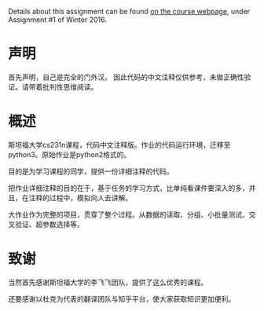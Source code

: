 Details about this assignment can be found [on the course webpage](http://cs231n.github.io/), under Assignment #1 of Winter 2016.

# 声明
首先声明，自己是完全的门外汉。 因此代码的中文注释仅供参考，未做正确性验证。请带着批判性思维阅读。

# 概述
斯坦福大学cs231n课程，代码中文注释版。作业的代码运行环境，迁移至python3。原始作业是python2格式的。

目的是为学习课程的同学，提供一份详细注释的代码。

把作业详细注释的目的在于，基于任务的学习方式，比单纯看课件要深入的多，并且，在注释的过程中，模拟向人去讲解。

大作业作为完整的项目，贯穿了整个过程。从数据的读取、分组、小批量测试、交叉验证、超参数选择等。

# 致谢
当然首先感谢斯坦福大学的李飞飞团队，提供了这么优秀的课程。

还要感谢以杜克为代表的翻译团队与知乎平台，使大家获取知识更加便利。
